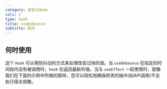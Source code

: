 ```yaml
---
category: 自定义Hook
cols: 1
type: hook
title: useDebounce
subtitle: 防抖
---
```


## 何时使用

这个 `Hook` 可以用防抖动的方式来处理改变过快的值。当 `useDebounce` 在指定的时间段内没有被调用时，`hook` 仅返回最新的值。当与 `useEffect` 一起使用时，就像我们在下面的示例中所做的那样，您可以轻松地确保昂贵的操作(如API调用)不会执行得太频繁。
